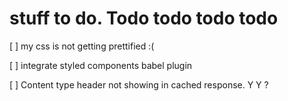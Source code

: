 # stuff to do. Todo todo todo todo

[ ] my css is not getting prettified :(

[ ] integrate styled components babel plugin 

[ ] Content type header not showing in cached response. Y Y ?
